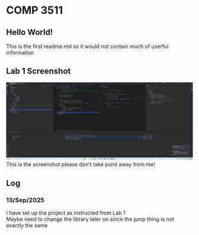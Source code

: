 # COMP 3511
## Hello World!
This is the first readme.md so it would not contain much of userful information

## Lab 1 Screenshot
![alt text](./src/main/java/Lab1/Screenshot%20Lab%201.png)
This is the screenshot please don't take point away from me!

## Log
### 13/Sep/2025
I have set up the project as instructed from Lab 1 <br>
Maybe need to change the library later on since the junip thing is not exactly the same
